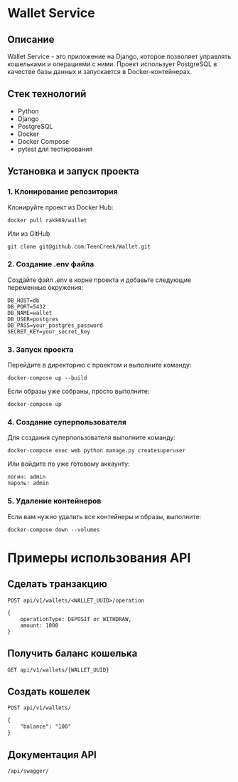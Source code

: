 # Wallet Service

## Описание

Wallet Service - это приложение на Django, которое позволяет управлять кошельками и операциями с ними. Проект использует PostgreSQL в качестве базы данных и запускается в Docker-контейнерах.

## Стек технологий

- Python
- Django
- PostgreSQL
- Docker
- Docker Compose
- pytest для тестирования

## Установка и запуск проекта

### 1. Клонирование репозитория

Клонируйте проект из Docker Hub:

```
docker pull rakk69/wallet
```

Или из GitHub

```
git clone git@github.com:TeenCreek/Wallet.git
```

### 2. Создание .env файла

Создайте файл .env в корне проекта и добавьте следующие переменные окружения:

```
DB_HOST=db
DB_PORT=5432
DB_NAME=wallet
DB_USER=postgres
DB_PASS=your_postgres_password
SECRET_KEY=your_secret_key
```

### 3. Запуск проекта

Перейдите в директорию с проектом и выполните команду:

```
docker-compose up --build
```

Если образы уже собраны, просто выполните:

```
docker-compose up
```

### 4. Создание суперпользователя

Для создания суперпользователя выполните команду:

```
docker-compose exec web python manage.py createsuperuser
```

Или войдите по уже готовому аккаунту:

```
логин: admin
пароль: admin
```

### 5. Удаление контейнеров

Если вам нужно удалить все контейнеры и образы, выполните:

```
docker-compose down --volumes
```

# Примеры использования API

## Сделать транзакцию

```
POST api/v1/wallets/<WALLET_UUID>/operation

{
    operationType: DEPOSIT or WITHDRAW,
    amount: 1000
}
```

## Получить баланс кошелька

```
GET api/v1/wallets/{WALLET_UUID}
```

## Создать кошелек

```
POST api/v1/wallets/

{
    "balance": "100"
}
```

## Документация API

```
/api/swagger/
```
